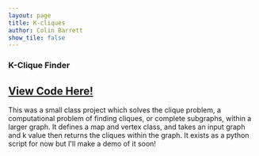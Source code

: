 ```yaml
---
layout: page
title: K-cliques
author: Colin Barrett
show_tile: false
---
```


  <section id="one">
    <div class="inner">
    
<body>
<h3> K-Clique Finder</h3>

<h2><a href ='https://github.com/cbarre01/k-cliques'>View Code Here!</a></h2>

<p> This was a small class project which solves the clique problem, a computational problem of finding cliques, or complete subgraphs, within a larger graph. It defines a map and vertex class, and takes an input graph and k value then returns the cliques within the graph. It exists as a python script for now but I'll make a demo of it soon! </p>

</body>
</inner>
